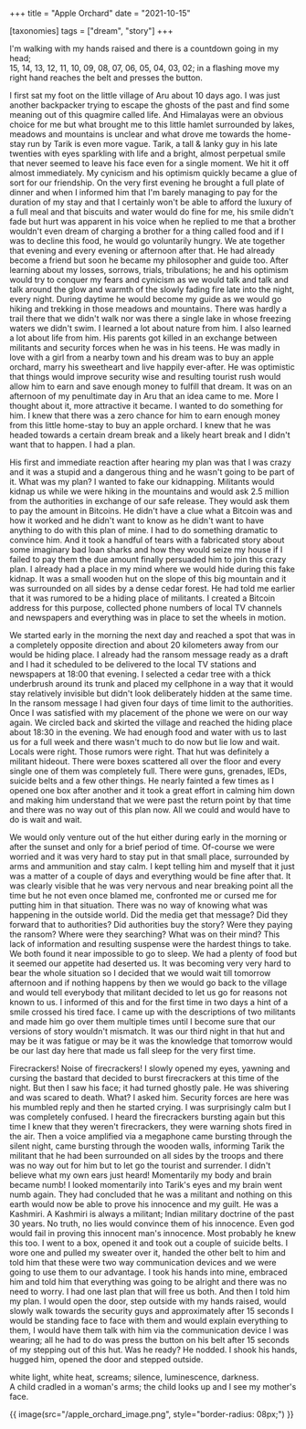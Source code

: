+++
title = "Apple Orchard"
date = "2021-10-15"

[taxonomies]
tags = ["dream", "story"]
+++

I'm walking with my hands raised and there is a countdown going in my head;  
15, 14, 13, 12, 11, 10, 09, 08, 07, 06, 05, 04, 03, 02; in a flashing move my right hand reaches the belt and presses the button.  
<!-- more -->
I first sat my foot on the little village of Aru about 10 days ago. I was just another backpacker trying to escape the ghosts of the past and find some meaning out of this quagmire called life. And Himalayas were an obvious choice for me but what brought me to this little hamlet surrounded by lakes, meadows and mountains is unclear and what drove me towards the home-stay run by Tarik is even more vague. Tarik, a tall & lanky guy in his late twenties with eyes sparkling with life and a bright, almost perpetual smile that never seemed to leave his face even for a single moment. We hit it off almost immediately. My cynicism and his optimism quickly became a glue of sort for our friendship. On the very first evening he brought a full plate of dinner and when I informed him that I'm barely managing to pay for the duration of my stay and that I certainly won't be able to afford the luxury of a full meal and that biscuits and water would do fine for me, his smile didn't fade but hurt was apparent in his voice when he replied to me that a brother wouldn't even dream of charging a brother for a thing called food and if I was to decline this food, he would go voluntarily hungry. We ate together that evening and every evening or afternoon after that. He had already become a friend but soon he became my philosopher and guide too. After learning about my losses, sorrows, trials, tribulations; he and his optimism would try to conquer my fears and cynicism as we would talk and talk and talk around the glow and warmth of the slowly fading fire late into the night, every night. During daytime he would become my guide as we would go hiking and trekking in those meadows and mountains. There was hardly a trail there that we didn't walk nor was there a single lake in whose freezing waters we didn't swim. I learned a lot about nature from him. I also learned a lot about life from him. His parents got killed in an exchange between militants and security forces when he was in his teens. He was madly in love with a girl from a nearby town and his dream was to buy an apple orchard, marry his sweetheart and live happily ever-after. He was optimistic that things would improve security wise and resulting tourist rush would allow him to earn and save enough money to fulfill that dream. It was on an afternoon of my penultimate day in Aru that an idea came to me. More I thought about it, more attractive it became. I wanted to do something for him. I knew that there was a zero chance for him to earn enough money from this little home-stay to buy an apple orchard. I knew that he was headed towards a certain dream break and a likely heart break and I didn't want that to happen. I had a plan.  

His first and immediate reaction after hearing my plan was that I was crazy and it was a stupid and a dangerous thing and he wasn't going to be part of it. What was my plan? I wanted to fake our kidnapping. Militants would kidnap us while we were hiking in the mountains and would ask 2.5 million from the authorities in exchange of our safe release. They would ask them to pay the amount in Bitcoins. He didn't have a clue what a Bitcoin was and how it worked and he didn't want to know as he didn't want to have anything to do with this plan of mine. I had to do something dramatic to convince him. And it took a handful of tears with a fabricated story about some imaginary bad loan sharks and how they would seize my house if I failed to pay them the due amount finally persuaded him to join this crazy plan. I already had a place in my mind where we would hide during this fake kidnap. It was a small wooden hut on the slope of this big mountain and it was surrounded on all sides by a dense cedar forest. He had told me earlier that it was rumored to be a hiding place of militants. I created a Bitcoin address for this purpose, collected phone numbers of local TV channels and newspapers and everything was in place to set the wheels in motion.  

We started early in the morning the next day and reached a spot that was in a completely opposite direction and about 20 kilometers away from our would be hiding place. I already had the ransom message ready as a draft and I had it scheduled to be delivered to the local TV stations and newspapers at 18:00 that evening. I selected a cedar tree with a thick underbrush around its trunk and placed my cellphone in a way that it would stay relatively invisible but didn't look deliberately hidden at the same time. In the ransom message I had given four days of time limit to the authorities. Once I was satisfied with my placement of the phone we were on our way again. We circled back and skirted the village and reached the hiding place about 18:30 in the evening. We had enough food and water with us to last us for a full week and there wasn't much to do now but lie low and wait. Locals were right. Those rumors were right. That hut was definitely a militant hideout. There were boxes scattered all over the floor and every single one of them was completely full. There were guns, grenades, IEDs, suicide belts and a few other things. He nearly fainted a few times as I opened one box after another and it took a great effort in calming him down and making him understand that we were past the return point by that time and there was no way out of this plan now. All we could and would have to do is wait and wait.  

We would only venture out of the hut either during early in the morning or after the sunset and only for a brief period of time. Of-course we were worried and it was very hard to stay put in that small place, surrounded by arms and ammunition and stay calm. I kept telling him and myself that it just was a matter of a couple of days and everything would be fine after that. It was clearly visible that he was very nervous and near breaking point all the time but he not even once blamed me, confronted me or cursed me for putting him in that situation. There was no way of knowing what was happening in the outside world. Did the media get that message? Did they forward that to authorities? Did authorities buy the story? Were they paying the ransom? Where were they searching? What was on their mind? This lack of information and resulting suspense were the hardest things to take. We both found it near impossible to go to sleep. We had a plenty of food but it seemed our appetite had deserted us. It was becoming very very hard to bear the whole situation so I decided that we would wait till tomorrow afternoon and if nothing happens by then we would go back to the village and would tell everybody that militant decided to let us go for reasons not known to us. I informed of this and for the first time in two days a hint of a smile crossed his tired face. I came up with the descriptions of two militants and made him go over them multiple times until I become sure that our versions of story wouldn't mismatch. It was our third night in that hut and may be it was fatigue or may be it was the knowledge that tomorrow would be our last day here that made us fall sleep for the very first time.  

Firecrackers! Noise of firecrackers! I slowly opened my eyes, yawning and cursing the bastard that decided to burst firecrackers at this time of the night. But then I saw his face; it had turned ghostly pale. He was shivering and was scared to death. What? I asked him. Security forces are here was his mumbled reply and then he started crying. I was surprisingly calm but I was completely confused. I heard the firecrackers bursting again but this time I knew that they weren't firecrackers, they were warning shots fired in the air. Then a voice amplified via a megaphone came bursting through the silent night, came bursting through the wooden walls, informing Tarik the militant that he had been surrounded on all sides by the troops and there was no way out for him but to let go the tourist and surrender. I didn't believe what my own ears just heard! Momentarily my body and brain became numb! I looked momentarily into Tarik's eyes and my brain went numb again. They had concluded that he was a militant and nothing on this earth would now be able to prove his innocence and my guilt. He was a Kashmiri. A Kashmiri is always a militant; Indian military doctrine of the past 30 years. No truth, no lies would convince them of his innocence. Even god would fail in proving this innocent man's innocence. Most probably he knew this too. I went to a box, opened it and took out a couple of suicide belts. I wore one and pulled my sweater over it, handed the other belt to him and told him that these were two way communication devices and we were going to use them to our advantage. I took his hands into mine, embraced him and told him that everything was going to be alright and there was no need to worry. I had one last plan that will free us both. And then I told him my plan. I would open the door, step outside with my hands raised, would slowly walk towards the security guys and approximately after 15 seconds I would be standing face to face with them and would explain everything to them, I would have them talk with him via the communication device I was wearing; all he had to do was press the button on his belt after 15 seconds of my stepping out of this hut. Was he ready? He nodded. I shook his hands, hugged him, opened the door and stepped outside.  

white light, white heat, screams; silence, luminescence, darkness.  
A child cradled in a woman's arms; the child looks up and I see my mother's face.  

<p>
{{ image(src="/apple_orchard_image.png", style="border-radius: 08px;") }}
</p>
